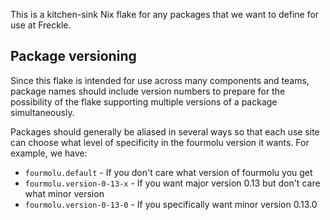 This is a kitchen-sink Nix flake for any packages that we want to define
for use at Freckle.

## Package versioning

Since this flake is intended for use across many components and teams, package
names should include version numbers to prepare for the possibility of the flake
supporting multiple versions of a package simultaneously.

Packages should generally be aliased in several ways so that each use site
can  choose what level of specificity in the fourmolu version it wants.
For example, we have:

  * `fourmolu.default` -
      If you don't care what version of fourmolu you get
  * `fourmolu.version-0-13-x` -
      If you want major version 0.13 but don't care what minor version
  * `fourmolu.version-0-13-0` -
      If you specifically want minor version 0.13.0
